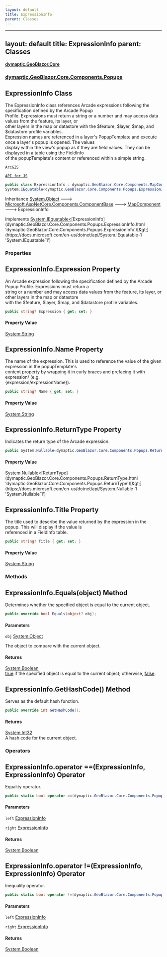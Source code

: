 ```yaml
---
layout: default
title: ExpressionInfo
parent: Classes
---
```

---
layout: default
title: ExpressionInfo
parent: Classes
---
#### [dymaptic.GeoBlazor.Core](index.html 'index')
### [dymaptic.GeoBlazor.Core.Components.Popups](index.html#dymaptic.GeoBlazor.Core.Components.Popups 'dymaptic.GeoBlazor.Core.Components.Popups')

## ExpressionInfo Class

The ExpressionInfo class references Arcade expressions following the specification defined by the Arcade Popup  
Profile. Expressions must return a string or a number and may access data values from the feature, its layer, or  
other layers in the map or datastore with the $feature, $layer, $map, and $datastore profile variables.  
Expression names are referenced in a layer's PopupTemplate and execute once a layer's popup is opened. The values  
display within the view's popup as if they are field values. They can be displayed in a table using the FieldInfo  
of the popupTemplate's content or referenced within a simple string.  
<a target="_blank" href="https://developers.arcgis.com/javascript/latest/api-reference/esri-popup-ExpressionInfo.html">  
    ArcGIS  
    API for JS  
</a>

```csharp
public class ExpressionInfo : dymaptic.GeoBlazor.Core.Components.MapComponent,
System.IEquatable<dymaptic.GeoBlazor.Core.Components.Popups.ExpressionInfo>
```

Inheritance [System.Object](https://docs.microsoft.com/en-us/dotnet/api/System.Object 'System.Object') &#129106; [Microsoft.AspNetCore.Components.ComponentBase](https://docs.microsoft.com/en-us/dotnet/api/Microsoft.AspNetCore.Components.ComponentBase 'Microsoft.AspNetCore.Components.ComponentBase') &#129106; [MapComponent](dymaptic.GeoBlazor.Core.Components.MapComponent.html 'dymaptic.GeoBlazor.Core.Components.MapComponent') &#129106; ExpressionInfo

Implements [System.IEquatable&lt;](https://docs.microsoft.com/en-us/dotnet/api/System.IEquatable-1 'System.IEquatable`1')[ExpressionInfo](dymaptic.GeoBlazor.Core.Components.Popups.ExpressionInfo.html 'dymaptic.GeoBlazor.Core.Components.Popups.ExpressionInfo')[&gt;](https://docs.microsoft.com/en-us/dotnet/api/System.IEquatable-1 'System.IEquatable`1')
### Properties

<a name='dymaptic.GeoBlazor.Core.Components.Popups.ExpressionInfo.Expression'></a>

## ExpressionInfo.Expression Property

An Arcade expression following the specification defined by the Arcade Popup Profile. Expressions must return a  
string or a number and may access data values from the feature, its layer, or other layers in the map or datastore  
with the $feature, $layer, $map, and $datastore profile variables.

```csharp
public string? Expression { get; set; }
```

#### Property Value
[System.String](https://docs.microsoft.com/en-us/dotnet/api/System.String 'System.String')

<a name='dymaptic.GeoBlazor.Core.Components.Popups.ExpressionInfo.Name'></a>

## ExpressionInfo.Name Property

The name of the expression. This is used to reference the value of the given expression in the popupTemplate's  
content property by wrapping it in curly braces and prefacing it with expression/ (e.g.  
{expression/expressionName}).

```csharp
public string? Name { get; set; }
```

#### Property Value
[System.String](https://docs.microsoft.com/en-us/dotnet/api/System.String 'System.String')

<a name='dymaptic.GeoBlazor.Core.Components.Popups.ExpressionInfo.ReturnType'></a>

## ExpressionInfo.ReturnType Property

Indicates the return type of the Arcade expression.

```csharp
public System.Nullable<dymaptic.GeoBlazor.Core.Components.Popups.ReturnType> ReturnType { get; set; }
```

#### Property Value
[System.Nullable&lt;](https://docs.microsoft.com/en-us/dotnet/api/System.Nullable-1 'System.Nullable`1')[ReturnType](dymaptic.GeoBlazor.Core.Components.Popups.ReturnType.html 'dymaptic.GeoBlazor.Core.Components.Popups.ReturnType')[&gt;](https://docs.microsoft.com/en-us/dotnet/api/System.Nullable-1 'System.Nullable`1')

<a name='dymaptic.GeoBlazor.Core.Components.Popups.ExpressionInfo.Title'></a>

## ExpressionInfo.Title Property

The title used to describe the value returned by the expression in the popup. This will display if the value is  
referenced in a FieldInfo table.

```csharp
public string? Title { get; set; }
```

#### Property Value
[System.String](https://docs.microsoft.com/en-us/dotnet/api/System.String 'System.String')
### Methods

<a name='dymaptic.GeoBlazor.Core.Components.Popups.ExpressionInfo.Equals(object)'></a>

## ExpressionInfo.Equals(object) Method

Determines whether the specified object is equal to the current object.

```csharp
public override bool Equals(object? obj);
```
#### Parameters

<a name='dymaptic.GeoBlazor.Core.Components.Popups.ExpressionInfo.Equals(object).obj'></a>

`obj` [System.Object](https://docs.microsoft.com/en-us/dotnet/api/System.Object 'System.Object')

The object to compare with the current object.

#### Returns
[System.Boolean](https://docs.microsoft.com/en-us/dotnet/api/System.Boolean 'System.Boolean')  
[true](https://docs.microsoft.com/en-us/dotnet/csharp/language-reference/builtin-types/bool 'https://docs.microsoft.com/en-us/dotnet/csharp/language-reference/builtin-types/bool') if the specified object  is equal to the current object; otherwise, [false](https://docs.microsoft.com/en-us/dotnet/csharp/language-reference/builtin-types/bool 'https://docs.microsoft.com/en-us/dotnet/csharp/language-reference/builtin-types/bool').

<a name='dymaptic.GeoBlazor.Core.Components.Popups.ExpressionInfo.GetHashCode()'></a>

## ExpressionInfo.GetHashCode() Method

Serves as the default hash function.

```csharp
public override int GetHashCode();
```

#### Returns
[System.Int32](https://docs.microsoft.com/en-us/dotnet/api/System.Int32 'System.Int32')  
A hash code for the current object.
### Operators

<a name='dymaptic.GeoBlazor.Core.Components.Popups.ExpressionInfo.op_Equality(dymaptic.GeoBlazor.Core.Components.Popups.ExpressionInfo,dymaptic.GeoBlazor.Core.Components.Popups.ExpressionInfo)'></a>

## ExpressionInfo.operator ==(ExpressionInfo, ExpressionInfo) Operator

Equality operator.

```csharp
public static bool operator ==(dymaptic.GeoBlazor.Core.Components.Popups.ExpressionInfo? left, dymaptic.GeoBlazor.Core.Components.Popups.ExpressionInfo? right);
```
#### Parameters

<a name='dymaptic.GeoBlazor.Core.Components.Popups.ExpressionInfo.op_Equality(dymaptic.GeoBlazor.Core.Components.Popups.ExpressionInfo,dymaptic.GeoBlazor.Core.Components.Popups.ExpressionInfo).left'></a>

`left` [ExpressionInfo](dymaptic.GeoBlazor.Core.Components.Popups.ExpressionInfo.html 'dymaptic.GeoBlazor.Core.Components.Popups.ExpressionInfo')

<a name='dymaptic.GeoBlazor.Core.Components.Popups.ExpressionInfo.op_Equality(dymaptic.GeoBlazor.Core.Components.Popups.ExpressionInfo,dymaptic.GeoBlazor.Core.Components.Popups.ExpressionInfo).right'></a>

`right` [ExpressionInfo](dymaptic.GeoBlazor.Core.Components.Popups.ExpressionInfo.html 'dymaptic.GeoBlazor.Core.Components.Popups.ExpressionInfo')

#### Returns
[System.Boolean](https://docs.microsoft.com/en-us/dotnet/api/System.Boolean 'System.Boolean')

<a name='dymaptic.GeoBlazor.Core.Components.Popups.ExpressionInfo.op_Inequality(dymaptic.GeoBlazor.Core.Components.Popups.ExpressionInfo,dymaptic.GeoBlazor.Core.Components.Popups.ExpressionInfo)'></a>

## ExpressionInfo.operator !=(ExpressionInfo, ExpressionInfo) Operator

Inequality operator.

```csharp
public static bool operator !=(dymaptic.GeoBlazor.Core.Components.Popups.ExpressionInfo? left, dymaptic.GeoBlazor.Core.Components.Popups.ExpressionInfo? right);
```
#### Parameters

<a name='dymaptic.GeoBlazor.Core.Components.Popups.ExpressionInfo.op_Inequality(dymaptic.GeoBlazor.Core.Components.Popups.ExpressionInfo,dymaptic.GeoBlazor.Core.Components.Popups.ExpressionInfo).left'></a>

`left` [ExpressionInfo](dymaptic.GeoBlazor.Core.Components.Popups.ExpressionInfo.html 'dymaptic.GeoBlazor.Core.Components.Popups.ExpressionInfo')

<a name='dymaptic.GeoBlazor.Core.Components.Popups.ExpressionInfo.op_Inequality(dymaptic.GeoBlazor.Core.Components.Popups.ExpressionInfo,dymaptic.GeoBlazor.Core.Components.Popups.ExpressionInfo).right'></a>

`right` [ExpressionInfo](dymaptic.GeoBlazor.Core.Components.Popups.ExpressionInfo.html 'dymaptic.GeoBlazor.Core.Components.Popups.ExpressionInfo')

#### Returns
[System.Boolean](https://docs.microsoft.com/en-us/dotnet/api/System.Boolean 'System.Boolean')

